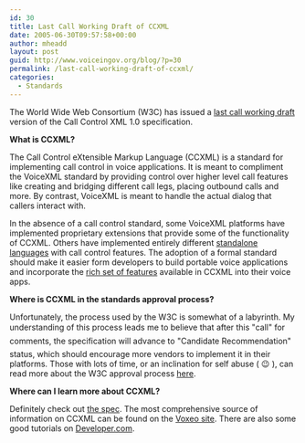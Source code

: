 ```yaml
---
id: 30
title: Last Call Working Draft of CCXML
date: 2005-06-30T09:57:58+00:00
author: mheadd
layout: post
guid: http://www.voiceingov.org/blog/?p=30
permalink: /last-call-working-draft-of-ccxml/
categories:
  - Standards
---
```

The World Wide Web Consortium (W3C) has issued a [last call working draft](http://www.w3.org/TR/2005/WD-ccxml-20050629/) version of the Call Control XML 1.0 specification.

**What is CCXML?**

The Call Control eXtensible Markup Language (CCXML) is a standard for implementing call control in voice applications. It is meant to compliment the VoiceXML standard by providing control over higher level call features like creating and bridging different call legs, placing outbound calls and more. By contrast, VoiceXML is meant to handle the actual dialog that callers interact with.

In the absence of a call control standard, some VoiceXML platforms have implemented proprietary extensions that provide some of the functionality of CCXML. Others have implemented entirely different [standalone languages](http://xml.coverpages.org/callXML.html) with call control features. The adoption of a formal standard should make it easier form developers to build portable voice applications and incorporate the [rich set of features](http://www.voxeo.com/library/ccxml.jsp) available in CCXML into their voice apps.

**Where is CCXML in the standards approval process?**

Unfortunately, the process used by the W3C is somewhat of a labyrinth. My understanding of this process leads me to believe that after this "call" for comments, the specification will advance to "Candidate Recommendation" status, which should encourage more vendors to implement it in their platforms. Those with lots of time, or an inclination for self abuse ( 😉 ), can read more about the W3C approval process [here](http://www.w3.org/2004/02/Process-20040205/).

**Where can I learn more about CCXML?**

Definitely check out [the spec](http://www.w3.org/TR/2005/WD-ccxml-20050629/). The most comprehensive source of information on CCXML can be found on the [Voxeo site](http://docs.voxeo.com/ccxml/1.0/). There are also some good tutorials on [Developer.com](http://www.developer.com/voice/article.php/1565751).